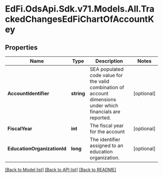 # EdFi.OdsApi.Sdk.v71.Models.All.TrackedChangesEdFiChartOfAccountKey

## Properties

Name | Type | Description | Notes
------------ | ------------- | ------------- | -------------
**AccountIdentifier** | **string** | SEA populated code value for the valid combination of account dimensions under which financials are reported. | [optional] 
**FiscalYear** | **int** | The fiscal year for the account | [optional] 
**EducationOrganizationId** | **long** | The identifier assigned to an education organization. | [optional] 

[[Back to Model list]](../../README.md#documentation-for-models) [[Back to API list]](../../README.md#documentation-for-api-endpoints) [[Back to README]](../../README.md)

